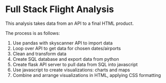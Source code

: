 # Full Stack Flight Analysis

This analysis takes data from an API to a final HTML product.

The process is as follows:
1. Use pandas with skyscanner API to import data
2. Loop over API to get data for chosen dates/airports
3. Clean and transform data
4. Create SQL database and export data from python
5. Create flask API server to pull data from SQL into javascript
6. Use javascript to create visualizations: charts and maps
7. Combine and arrange visualizations in HTML, applying CSS formatting

